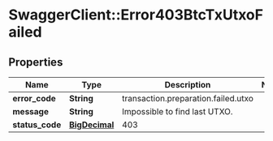 # SwaggerClient::Error403BtcTxUtxoFailed

## Properties
Name | Type | Description | Notes
------------ | ------------- | ------------- | -------------
**error_code** | **String** | transaction.preparation.failed.utxo | 
**message** | **String** | Impossible to find last UTXO. | 
**status_code** | [**BigDecimal**](BigDecimal.md) | 403 | 

